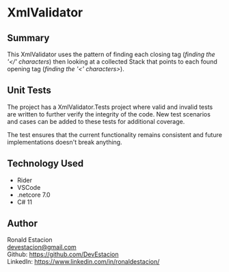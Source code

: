 ﻿# XmlValidator

## Summary
This XmlValidator uses the pattern of finding each closing tag (*finding the '</' characters*) then looking at a collected Stack that points to each found opening tag (*finding the '<' characters>*).

## Unit Tests
The project has a XmlValidator.Tests project where valid and invalid tests are written to further verify the integrity of the code. New test scenarios and cases can be added to these tests for additional coverage.

The test ensures that the current functionality remains consistent and future implementations doesn't break anything.

## Technology Used

* Rider
* VSCode
* .netcore 7.0
* C# 11

## Author
Ronald Estacion \
[devestacion@gmail.com](mailto:devestacion@gmail.com) \
Github: https://github.com/DevEstacion \
LinkedIn: https://www.linkedin.com/in/ronaldestacion/
